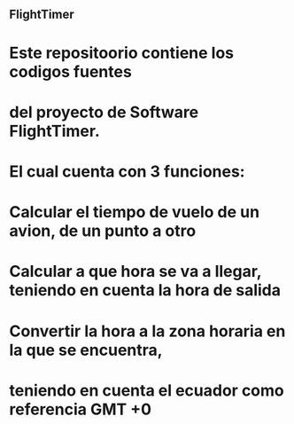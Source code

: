 ## FlightTimer
# Este repositoorio contiene los codigos fuentes
# del proyecto de Software FlightTimer.
# El cual cuenta con 3 funciones:
# Calcular el tiempo de vuelo de un avion, de un punto a otro 
# Calcular a que hora se va a llegar, teniendo en cuenta la hora de salida
# Convertir la hora a la zona horaria en la que se encuentra,
# teniendo en cuenta el ecuador como referencia GMT +0
